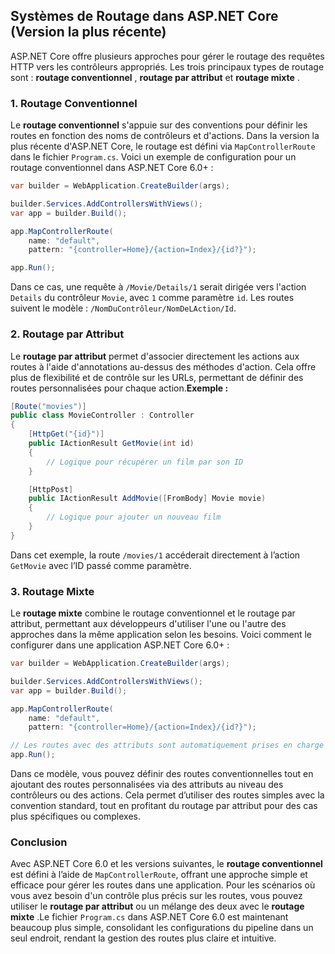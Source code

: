 ## Systèmes de Routage dans ASP.NET Core (Version la plus récente)

ASP.NET Core offre plusieurs approches pour gérer le routage des requêtes HTTP vers les contrôleurs appropriés. Les trois principaux types de routage sont : **routage conventionnel** , **routage par attribut** et **routage mixte** .

### 1. Routage Conventionnel

Le **routage conventionnel** s'appuie sur des conventions pour définir les routes en fonction des noms de contrôleurs et d'actions. Dans la version la plus récente d'ASP.NET Core, le routage est défini via `MapControllerRoute` dans le fichier `Program.cs`.
Voici un exemple de configuration pour un routage conventionnel dans ASP.NET Core 6.0+ :

```csharp
var builder = WebApplication.CreateBuilder(args);

builder.Services.AddControllersWithViews();
var app = builder.Build();

app.MapControllerRoute(
    name: "default",
    pattern: "{controller=Home}/{action=Index}/{id?}");

app.Run();
```

Dans ce cas, une requête à `/Movie/Details/1` serait dirigée vers l'action `Details` du contrôleur `Movie`, avec `1` comme paramètre `id`. Les routes suivent le modèle : `/NomDuContrôleur/NomDeLAction/Id`.

### 2. Routage par Attribut

Le **routage par attribut** permet d'associer directement les actions aux routes à l'aide d'annotations au-dessus des méthodes d'action. Cela offre plus de flexibilité et de contrôle sur les URLs, permettant de définir des routes personnalisées pour chaque action.**Exemple :**

```csharp
[Route("movies")]
public class MovieController : Controller
{
    [HttpGet("{id}")]
    public IActionResult GetMovie(int id)
    {
        // Logique pour récupérer un film par son ID
    }

    [HttpPost]
    public IActionResult AddMovie([FromBody] Movie movie)
    {
        // Logique pour ajouter un nouveau film
    }
}
```

Dans cet exemple, la route `/movies/1` accéderait directement à l’action `GetMovie` avec l’ID passé comme paramètre.

### 3. Routage Mixte

Le **routage mixte** combine le routage conventionnel et le routage par attribut, permettant aux développeurs d'utiliser l'une ou l'autre des approches dans la même application selon les besoins.
Voici comment le configurer dans une application ASP.NET Core 6.0+ :

```csharp
var builder = WebApplication.CreateBuilder(args);

builder.Services.AddControllersWithViews();
var app = builder.Build();

app.MapControllerRoute(
    name: "default",
    pattern: "{controller=Home}/{action=Index}/{id?}");

// Les routes avec des attributs sont automatiquement prises en charge
app.Run();
```

Dans ce modèle, vous pouvez définir des routes conventionnelles tout en ajoutant des routes personnalisées via des attributs au niveau des contrôleurs ou des actions. Cela permet d’utiliser des routes simples avec la convention standard, tout en profitant du routage par attribut pour des cas plus spécifiques ou complexes.

### Conclusion

Avec ASP.NET Core 6.0 et les versions suivantes, le **routage conventionnel** est défini à l’aide de `MapControllerRoute`, offrant une approche simple et efficace pour gérer les routes dans une application. Pour les scénarios où vous avez besoin d'un contrôle plus précis sur les routes, vous pouvez utiliser le **routage par attribut** ou un mélange des deux avec le **routage mixte** .Le fichier `Program.cs` dans ASP.NET Core 6.0 est maintenant beaucoup plus simple, consolidant les configurations du pipeline dans un seul endroit, rendant la gestion des routes plus claire et intuitive.
